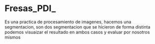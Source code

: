 # Fresas_PDI_
Es una practica de procesamiento de imagenes, hacemos una segmentacion, son dos segmentacion que se hicieron de forma distinta 
podemos visuaizar el resultado en ambos casos y evaluar por nosotros mismos
